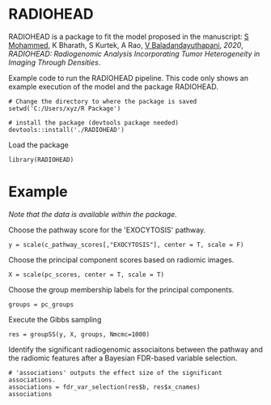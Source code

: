 # RADIOHEAD

RADIOHEAD is a package to fit the model proposed in the manuscript: 
[S Mohammed](shariq-mohammed.github.io), K Bharath, S Kurtek, A Rao, [V Baladandayuthapani](bayesrx.github.io), *2020*, _RADIOHEAD: Radiogenomic Analysis Incorporating Tumor Heterogeneity in Imaging Through Densities_.

Example code to run the RADIOHEAD pipeline. This code only shows an example execution of the model and the package RADIOHEAD.

```
# Change the directory to where the package is saved
setwd('C:/Users/xyz/R Package')

# install the package (devtools package needed)
devtools::install('./RADIOHEAD')
```

Load the package
```
library(RADIOHEAD)
```

# Example

_Note that the data is available within the package._

Choose the pathway score for the 'EXOCYTOSIS' pathway.
```
y = scale(c_pathway_scores[,"EXOCYTOSIS"], center = T, scale = F)
```

Choose the principal component scores based on radiomic images.
```
X = scale(pc_scores, center = T, scale = T)
```

Choose the group membership labels for the principal components.
```
groups = pc_groups
```

Execute the Gibbs sampling
```
res = groupSS(y, X, groups, Nmcmc=1000)
```

Identify the significant radiogenomic associaitons between the pathway and the radiomic features after a Bayesian FDR-based variable selection.
```
# 'associations' outputs the effect size of the significant associations.
associations = fdr_var_selection(res$b, res$x_cnames)
associations
```
